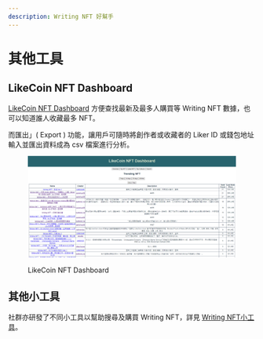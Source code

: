 ```yaml
---
description: Writing NFT 好幫手
---
```


# 其他工具

## LikeCoin NFT Dashboard

[LikeCoin NFT Dashboard](https://likecoin.github.io/likecoin-nft-dashboard/#/) 方便查找最新及最多人購買等 Writing NFT 數據，也可以知道誰人收藏最多 NFT。

而匯出」( Export ) 功能，讓用戶可隨時將創作者或收藏者的 Liker ID 或錢包地址輸入並匯出資料成為 csv 檔案進行分析。

<figure><img src="../../../.gitbook/assets/LikeCoin NFT Dashboard.png" alt=""><figcaption><p>LikeCoin NFT Dashboard</p></figcaption></figure>

## 其他小工具

社群亦研發了不同小工具以幫助搜尋及購買 Writing NFT，詳見 [Writing NFT小工具](https://blog.like.co/zh/tag/writing-nft%E5%B0%8F%E5%B7%A5%E5%85%B7/)。
